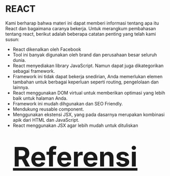 <h1>REACT</h1>
<P>Kami berharap bahwa materi ini dapat memberi informasi tentang apa itu React dan bagaimana caranya bekerja. Untuk merangkum pembahasan tentang react, berikut adalah beberapa catatan penting yang telah kami susun:</P>
<ul>
<li>React dikenalkan oleh Facebook</li>
<li>Tool ini banyak digunakan oleh brand dan perusahaan besar seluruh dunia.</li>
<li>React menyediakan library JavaScript. Namun dapat juga dikategorikan sebagai framework.</li>
<li>Framework ini tidak dapat bekerja snedirian, Anda memerlukan elemen tambahan untuk berbagai keperluan seperti routing, pengelolaan dan lainnya.</li>
<li>React menggunakan DOM virtual untuk memberikan optimasi yang lebih baik untuk halaman Anda.</li>
<li>Framework ini mudah dihgunakan dan SEO Friendly.</li>
<li>Mendukung reusable component.</li>
<li>Menggunakan ekstensi JSX, yang pada dasarnya merupakan kombinasi apik dari HTML dan JavaScript.</li>
<li>React menggunakan JSX agar lebih mudah untuk dituliskan</li>

<h1>
  <a href="https://www.hostinger.co.id/tutorial/apa-itu-react#:~:text=Apa%20Itu%20React%20dan%20Bagaimana%20Cara%20Kerjanya%3F%20React,dengan%20menggunakan%20metode%20baru%20dalam%20proses%20rendering%20website." style="font-size: 3em;">Referensi</a>
</h1>

